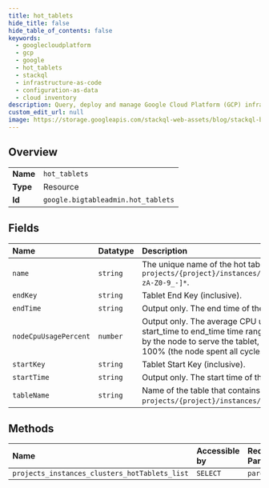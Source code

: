 ```yaml
---
title: hot_tablets
hide_title: false
hide_table_of_contents: false
keywords:
  - googlecloudplatform
  - gcp
  - google
  - hot_tablets
  - stackql
  - infrastructure-as-code
  - configuration-as-data
  - cloud inventory
description: Query, deploy and manage Google Cloud Platform (GCP) infrastructure and resources using SQL
custom_edit_url: null
image: https://storage.googleapis.com/stackql-web-assets/blog/stackql-blog-post-featured-image.png
---
```

  
    

## Overview
<table><tbody>
<tr><td><b>Name</b></td><td><code>hot_tablets</code></td></tr>
<tr><td><b>Type</b></td><td>Resource</td></tr>
<tr><td><b>Id</b></td><td><code>google.bigtableadmin.hot_tablets</code></td></tr>
</tbody></table>

## Fields
| Name | Datatype | Description |
|:-----|:---------|:------------|
| `name` | `string` | The unique name of the hot tablet. Values are of the form `projects/{project}/instances/{instance}/clusters/{cluster}/hotTablets/[a-zA-Z0-9_-]*`. |
| `endKey` | `string` | Tablet End Key (inclusive). |
| `endTime` | `string` | Output only. The end time of the hot tablet. |
| `nodeCpuUsagePercent` | `number` | Output only. The average CPU usage spent by a node on this tablet over the start_time to end_time time range. The percentage is the amount of CPU used by the node to serve the tablet, from 0% (tablet was not interacted with) to 100% (the node spent all cycles serving the hot tablet). |
| `startKey` | `string` | Tablet Start Key (inclusive). |
| `startTime` | `string` | Output only. The start time of the hot tablet. |
| `tableName` | `string` | Name of the table that contains the tablet. Values are of the form `projects/{project}/instances/{instance}/tables/_a-zA-Z0-9*`. |
## Methods
| Name | Accessible by | Required Params |
|:-----|:--------------|:----------------|
| `projects_instances_clusters_hotTablets_list` | `SELECT` | `parent` |
